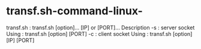 # transf.sh-command-linux-

transf.sh : transf.sh [option]... [IP] or [PORT]...
       Description
                -s : server socket
             Using : transf.sh [option] [PORT]
                -c : client socket
             Using : transf.sh [option] [IP] [PORT]

